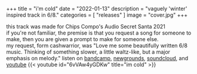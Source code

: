 +++
title = "i'm cold"
date = "2022-01-13"
description = "vaguely 'winter' inspired track in 6/8."
categories = [
    "releases"
]
image = "cover.jpg"
+++

this track was made for Chips Compo's Audio Secret Santa 2021\
if you're not familiar, the premise is that you request a song for someone to make, then you are given a prompt to make for someone else.\
my request, form cashwarrior, was "Love me some beautifully written 6/8 music. Thinking of something slower, a little waltz-like, but a major emphasis on melody."
listen on [bandcamp](https://perfectfyfth.bandcamp.com/track/im-cold), [newgrounds](https://www.newgrounds.com/audio/listen/1114935), [soundcloud](https://soundcloud.com/perfectfyfth/chip), and [youtube](https://www.youtube.com/watch?v=6vVAw4yGDKw)
{{< youtube id="6vVAw4yGDKw" title="im cold" >}}
